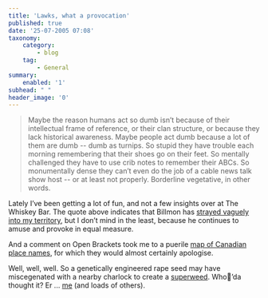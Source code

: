 ```yaml
---
title: 'Lawks, what a provocation'
published: true
date: '25-07-2005 07:08'
taxonomy:
    category:
        - blog
    tag:
        - General
summary:
    enabled: '1'
subhead: " "
header_image: '0'
---
```


> Maybe the reason humans act so dumb isn’t because of their intellectual frame of reference, or their clan structure, or because they lack historical awareness. Maybe people act dumb because a lot of them are dumb -- dumb as turnips. So stupid they have trouble each morning remembering that their shoes go on their feet. So mentally challenged they have to use crib notes to remember their ABCs. So monumentally dense they can’t even do the job of a cable news talk show host -- or at least not properly. Borderline vegetative, in other words.

Lately I’ve been getting a lot of fun, and not a few insights over at The Whiskey Bar. The quote above indicates that Billmon has [strayed vaguely into my territory](https://web.archive.org/web/20050728021138/http://billmon.org/archives/002056.html), but I don’t mind in the least, because he continues to amuse and provoke in equal measure.

And a comment on Open Brackets took me to a puerile [map of Canadian place names](https://web.archive.org/web/20050831161706/https://www.geist.com/map/map.php), for which they would almost certainly apologise.

Well, well, well. So a genetically engineered rape seed may have miscegenated with a nearby charlock to create a [superweed](https://www.theguardian.com/science/2005/jul/25/gm.food). Who’da thought it? Er ... [me](https://www.jeremycherfas.net/work/nothing-new) (and loads of others).
